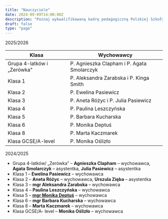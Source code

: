```yaml
---
title: "Nauczyciele"
date: 2024-09-09T14:00:00Z
description: "Poznaj wykwalifikowaną kadrę pedagogiczną Polskiej Szkoły w Burnley. Nasi nauczyciele i asystenci z pasją dbają o edukację i rozwój Twojego dziecka."
draft: false
type: "page"
---
```

2025/2026

| Klasa | Wychowawcy |
|-------|------------|
| Grupa 4-latków i „Zerówka" | P. Agnieszka Clapham i P. Agata Smolarczyk |
| Klasa 1 | P. Aleksandra Zarabska i P. Kinga Smith |
| Klasa 2 | P. Ewelina Pasiewicz |
| Klasa 3 | P. Aneta Różyc i P. Julia Pasiewicz |
| Klasa 4 | P. Paulina Leszczyńska |
| Klasa 5 | P. Barbara Kucharska |
| Klasa 6 | P. Monika Deptuś |
| Klasa 8 | P. Marta Kaczmarek |
| Klasa GCSE/A-level | P. Monika Oślizło |


2024/2025

- Grupa 4-latków/ „Zerówka” – **Agnieszka Clapham** – wychowawca, **Agata Smolarczyk** – asystentka, **Julia Pasiewicz** – asystentka
- Klasa 1 – **Ewelina Pasiewicz** – wychowawca 
- Klasa 2 – **Aneta Różyc** – wychowawca,
               **Urszula Zięba** – asystentka 
- Klasa 3 – **mgr Aleksandra Zarabska** – wychowawca 
- Klasa 4 – **Paulina Leszczyńska** – wychowawca 
- Klasa 5 – **[mgr Monika Deptuś](/authors/mgr-monika-deptuś/)** – wychowawca
- Klasa 6 – **mgr Barbara Kucharska** – wychowawca
- Klasa 8 – **Marta Kaczmarek** – wychowawca
- Klasa GCSE/A- level – **Monika Oślizło** – wychowawca 
